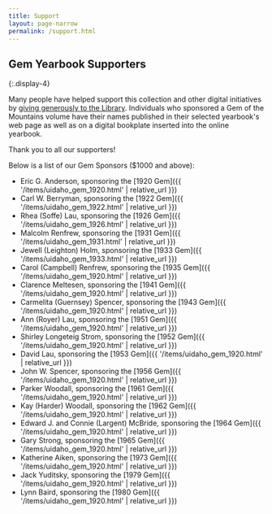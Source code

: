 ```yaml
---
title: Support
layout: page-narrow
permalink: /support.html
---
```


## Gem Yearbook Supporters
{:.display-4}

Many people have helped support this collection and other digital initiatives by [giving generously to the Library](https://www.lib.uidaho.edu/giving/).
Individuals who sponsored a Gem of the Mountains volume have their names published in their selected yearbook's web page as well as on a digital bookplate inserted into the online yearbook.

Thank you to all our supporters!

Below is a list of our Gem Sponsors ($1000 and above):

- Eric G. Anderson, sponsoring the [1920 Gem]({{ '/items/uidaho_gem_1920.html' | relative_url }})
- Carl W. Berryman, sponsoring the [1922 Gem]({{ '/items/uidaho_gem_1922.html' | relative_url }})
- Rhea (Soffe) Lau, sponsoring the [1926 Gem]({{ '/items/uidaho_gem_1926.html' | relative_url }})
- Malcolm Renfrew, sponsoring the [1931 Gem]({{ '/items/uidaho_gem_1931.html' | relative_url }})
- Jewell (Leighton) Holm, sponsoring the [1933 Gem]({{ '/items/uidaho_gem_1933.html' | relative_url }})
- Carol (Campbell) Renfrew, sponsoring the [1935 Gem]({{ '/items/uidaho_gem_1920.html' | relative_url }})
- Clarence Meltesen, sponsoring the [1941 Gem]({{ '/items/uidaho_gem_1920.html' | relative_url }})
- Carmelita (Guernsey) Spencer, sponsoring the [1943 Gem]({{ '/items/uidaho_gem_1920.html' | relative_url }})
- Ann (Royer) Lau, sponsoring the [1951 Gem]({{ '/items/uidaho_gem_1920.html' | relative_url }})
- Shirley Longeteig Strom, sponsoring the [1952 Gem]({{ '/items/uidaho_gem_1920.html' | relative_url }})
- David Lau, sponsoring the [1953 Gem]({{ '/items/uidaho_gem_1920.html' | relative_url }})
- John W. Spencer, sponsoring the [1956 Gem]({{ '/items/uidaho_gem_1920.html' | relative_url }})
- Parker Woodall, sponsoring the [1961 Gem]({{ '/items/uidaho_gem_1920.html' | relative_url }})
- Kay (Harder) Woodall, sponsoring the [1962 Gem]({{ '/items/uidaho_gem_1920.html' | relative_url }})
- Edward J. and Connie (Largent) McBride, sponsoring the [1964 Gem]({{ '/items/uidaho_gem_1920.html' | relative_url }})
- Gary Strong, sponsoring the [1965 Gem]({{ '/items/uidaho_gem_1920.html' | relative_url }})
- Katherine Aiken, sponsoring the [1973 Gem]({{ '/items/uidaho_gem_1920.html' | relative_url }})
- Jack Yuditsky, sponsoring the [1979 Gem]({{ '/items/uidaho_gem_1920.html' | relative_url }})
- Lynn Baird, sponsoring the [1980 Gem]({{ '/items/uidaho_gem_1920.html' | relative_url }})
